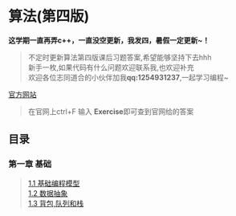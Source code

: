 # 算法(第四版)

**这学期一直再弄c++，一直没空更新，我发四，暑假一定更新~！**
>不定时更新算法第四版课后习题答案,希望能够坚持下去hhh  
>新手一枚,如果代码有什么问题欢迎联系我,也欢迎补充  
>欢迎各位志同道合的小伙伴加我**qq:1254931237**,一起学习编程~  



[官方网站](https://algs4.cs.princeton.edu/code/ )  
>在官网上ctrl+F 输入 **Exercise**即可查到官网给的答案

## 目录

### 第一章 基础
   > [1.1 基础编程模型](https://github.com/tongji4m3/Algorithm-fourth-edition/tree/master/1.1)  
   >[1.2 数据抽象]( https://github.com/tongji4m3/Algorithm-fourth-edition/tree/master/1.2)   
   >[1.3 背包,队列和栈]( https://github.com/tongji4m3/Algorithm-fourth-edition/tree/master/1.3)
 

